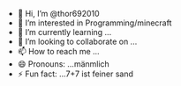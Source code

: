 - 👋 Hi, I’m @thor692010
- 👀 I’m interested in Programming/minecraft
- 🌱 I’m currently learning ...
- 💞️ I’m looking to collaborate on ...
- 📫 How to reach me ...
- 😄 Pronouns: ...mänmlich
- ⚡ Fun fact: ...7+7 ist feiner sand

<!---
thor692010/thor692010 is a ✨ special ✨ repository because its `README.md` (this file) appears on your GitHub profile.
You can click the Preview link to take a look at your changes.
--->
